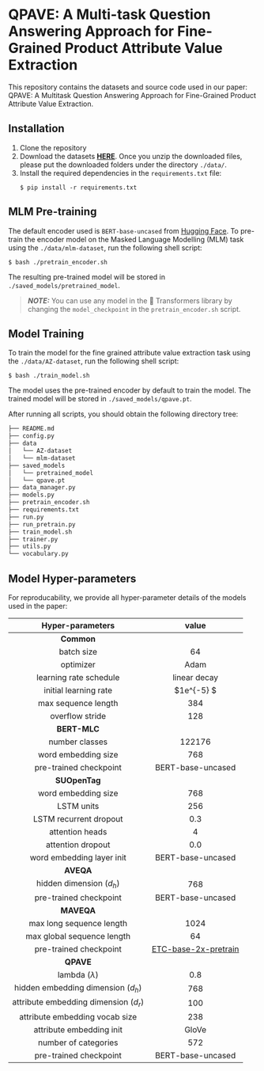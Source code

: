 # QPAVE: A Multi-task Question Answering Approach for Fine-Grained Product Attribute Value Extraction

This repository contains the datasets and source code used in our paper: QPAVE: A Multitask Question Answering Approach for Fine-Grained Product Attribute Value Extraction.

## Installation
1. Clone the repository
2. Download the datasets [**HERE**](https://anonymous.4open.science/r/QPAVE/data/README.md). Once you unzip the downloaded files, please put the downloaded folders under the directory ```./data/```.
3. Install the required dependencies in the ```requirements.txt``` file:
    ```
    $ pip install -r requirements.txt
    ```

## MLM Pre-training
The default encoder used is ```BERT-base-uncased``` from [Hugging Face](https://huggingface.co/bert-base-uncased). To pre-train the encoder model on the Masked Language Modelling (MLM) task using the ```./data/mlm-dataset```, run the following shell script:
```
$ bash ./pretrain_encoder.sh
```

The resulting pre-trained model will be stored in ```./saved_models/pretrained_model```.
> **_NOTE:_**  You can use any model in the 🤗 Transformers library by changing the ```model_checkpoint``` in the ```pretrain_encoder.sh``` script.

## Model Training
To train the model for the fine grained attribute value extraction task using the ```./data/AZ-dataset```, run the following shell script:

```
$ bash ./train_model.sh
```
The model uses the pre-trained encoder by default to train the model. The trained model will be stored in ```./saved_models/qpave.pt```.

After running all scripts, you should obtain the following directory tree:
```bash
├── README.md
├── config.py
├── data
│   └── AZ-dataset
│   └── mlm-dataset
├── saved_models
│   └── pretrained_model
│   └── qpave.pt
├── data_manager.py
├── models.py
├── pretrain_encoder.sh
├── requirements.txt
├── run.py
├── run_pretrain.py
├── train_model.sh
├── trainer.py
├── utils.py
└── vocabulary.py
```
## Model Hyper-parameters
For reproducability, we provide all hyper-parameter details of the models used in the paper:

|            **Hyper-parameters**           |   **value**  |
|:-------------------------------------:|:-----------------:|
|                 **Common**            |                   |
|               batch size              |         64        |
|               optimizer               |        Adam       |
|         learning rate schedule        |    linear decay   |
|         initial learning rate         |     $1e^{-5} $    |
|          max sequence length          |        384        |
|            overflow stride            |        128        |
|          **BERT-MLC**                 |                   |
|          number classes               |      122176       |
|          word embedding size          |        768        |
|          pre-trained checkpoint       | BERT-base-uncased |
|          **SUOpenTag**                |                   |
|          word embedding size          |        768        |
|               LSTM units              |        256        |
|         LSTM recurrent dropout        |        0.3        |
|            attention heads            |         4         |
|           attention dropout           |        0.0        |
|       word embedding layer init       | BERT-base-uncased |
|                 **AVEQA**             |                   |
|        hidden dimension ($d_h$)       |        768        |
|         pre-trained checkpoint        | BERT-base-uncased |
|                 **MAVEQA**            |                   |
|        max long sequence length       |        1024       |
|      max global sequence length       |       64          |
|         pre-trained checkpoint        |[ETC-base-2x-pretrain](https://github.com/google-research/google-research/tree/master/etcmodel#pre-trained-models)         |
|                  **QPAVE**            |                   |
|           lambda ($\lambda$)          |        0.8        |
|   hidden embedding dimension ($d_h$)  |        768        |
| attribute embedding dimension ($d_r$) |        100        |
|     attribute embedding vocab size    |        238        |
|        attribute embedding init       |       GloVe       |
|          number of categories         |        572        |
|         pre-trained checkpoint        | BERT-base-uncased |



[datasets]: /data/README.md
